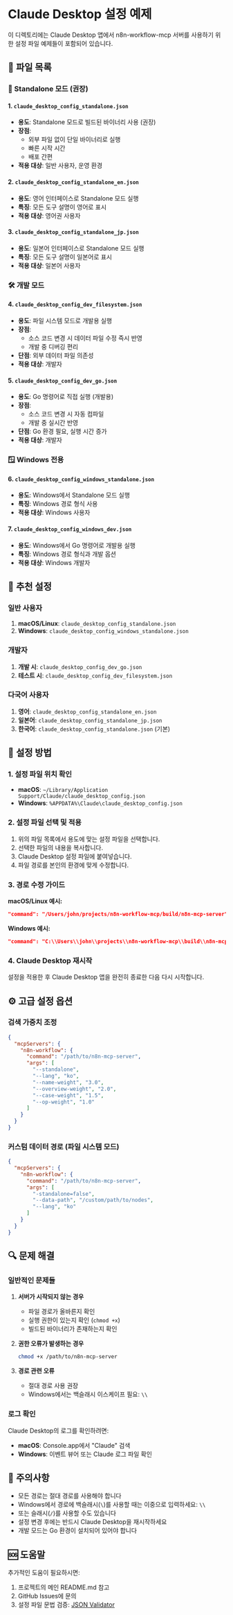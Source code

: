 # Claude Desktop 설정 예제

이 디렉토리에는 Claude Desktop 앱에서 n8n-workflow-mcp 서버를 사용하기 위한 설정 파일 예제들이 포함되어 있습니다.

## 📁 파일 목록

### 🚀 Standalone 모드 (권장)

#### 1. `claude_desktop_config_standalone.json`
- **용도**: Standalone 모드로 빌드된 바이너리 사용 (권장)
- **장점**: 
  - 외부 파일 없이 단일 바이너리로 실행
  - 빠른 시작 시간
  - 배포 간편
- **적용 대상**: 일반 사용자, 운영 환경

#### 2. `claude_desktop_config_standalone_en.json`
- **용도**: 영어 인터페이스로 Standalone 모드 실행
- **특징**: 모든 도구 설명이 영어로 표시
- **적용 대상**: 영어권 사용자

#### 3. `claude_desktop_config_standalone_jp.json`
- **용도**: 일본어 인터페이스로 Standalone 모드 실행
- **특징**: 모든 도구 설명이 일본어로 표시
- **적용 대상**: 일본어 사용자

### 🛠 개발 모드

#### 4. `claude_desktop_config_dev_filesystem.json`
- **용도**: 파일 시스템 모드로 개발용 실행
- **장점**: 
  - 소스 코드 변경 시 데이터 파일 수정 즉시 반영
  - 개발 중 디버깅 편리
- **단점**: 외부 데이터 파일 의존성
- **적용 대상**: 개발자

#### 5. `claude_desktop_config_dev_go.json`
- **용도**: Go 명령어로 직접 실행 (개발용)
- **장점**: 
  - 소스 코드 변경 시 자동 컴파일
  - 개발 중 실시간 반영
- **단점**: Go 환경 필요, 실행 시간 증가
- **적용 대상**: 개발자

### 🪟 Windows 전용

#### 6. `claude_desktop_config_windows_standalone.json`
- **용도**: Windows에서 Standalone 모드 실행
- **특징**: Windows 경로 형식 사용
- **적용 대상**: Windows 사용자

#### 7. `claude_desktop_config_windows_dev.json`
- **용도**: Windows에서 Go 명령어로 개발용 실행
- **특징**: Windows 경로 형식과 개발 옵션
- **적용 대상**: Windows 개발자

## 🎯 추천 설정

### 일반 사용자
1. **macOS/Linux**: `claude_desktop_config_standalone.json`
2. **Windows**: `claude_desktop_config_windows_standalone.json`

### 개발자
1. **개발 시**: `claude_desktop_config_dev_go.json`
2. **테스트 시**: `claude_desktop_config_dev_filesystem.json`

### 다국어 사용자
1. **영어**: `claude_desktop_config_standalone_en.json`
2. **일본어**: `claude_desktop_config_standalone_jp.json`
3. **한국어**: `claude_desktop_config_standalone.json` (기본)

## 🔧 설정 방법

### 1. 설정 파일 위치 확인
- **macOS**: `~/Library/Application Support/Claude/claude_desktop_config.json`
- **Windows**: `%APPDATA%\Claude\claude_desktop_config.json`

### 2. 설정 파일 선택 및 적용
1. 위의 파일 목록에서 용도에 맞는 설정 파일을 선택합니다.
2. 선택한 파일의 내용을 복사합니다.
3. Claude Desktop 설정 파일에 붙여넣습니다.
4. 파일 경로를 본인의 환경에 맞게 수정합니다.

### 3. 경로 수정 가이드

**macOS/Linux 예시:**
```json
"command": "/Users/john/projects/n8n-workflow-mcp/build/n8n-mcp-server"
```

**Windows 예시:**
```json
"command": "C:\\Users\\john\\projects\\n8n-workflow-mcp\\build\\n8n-mcp-server.exe"
```

### 4. Claude Desktop 재시작
설정을 적용한 후 Claude Desktop 앱을 완전히 종료한 다음 다시 시작합니다.

## ⚙️ 고급 설정 옵션

### 검색 가중치 조정
```json
{
  "mcpServers": {
    "n8n-workflow": {
      "command": "/path/to/n8n-mcp-server",
      "args": [
        "--standalone",
        "--lang", "ko",
        "--name-weight", "3.0",
        "--overview-weight", "2.0",
        "--case-weight", "1.5",
        "--op-weight", "1.0"
      ]
    }
  }
}
```

### 커스텀 데이터 경로 (파일 시스템 모드)
```json
{
  "mcpServers": {
    "n8n-workflow": {
      "command": "/path/to/n8n-mcp-server",
      "args": [
        "-standalone=false",
        "--data-path", "/custom/path/to/nodes",
        "--lang", "ko"
      ]
    }
  }
}
```

## 🔍 문제 해결

### 일반적인 문제들

1. **서버가 시작되지 않는 경우**
   - 파일 경로가 올바른지 확인
   - 실행 권한이 있는지 확인 (`chmod +x`)
   - 빌드된 바이너리가 존재하는지 확인

2. **권한 오류가 발생하는 경우**
   ```bash
   chmod +x /path/to/n8n-mcp-server
   ```

3. **경로 관련 오류**
   - 절대 경로 사용 권장
   - Windows에서는 백슬래시 이스케이프 필요: `\\`

### 로그 확인
Claude Desktop의 로그를 확인하려면:
- **macOS**: Console.app에서 "Claude" 검색
- **Windows**: 이벤트 뷰어 또는 Claude 로그 파일 확인

## 📝 주의사항

- 모든 경로는 절대 경로를 사용해야 합니다
- Windows에서 경로에 백슬래시(`\`)를 사용할 때는 이중으로 입력하세요: `\\`
- 또는 슬래시(`/`)를 사용할 수도 있습니다
- 설정 변경 후에는 반드시 Claude Desktop을 재시작하세요
- 개발 모드는 Go 환경이 설치되어 있어야 합니다

## 🆘 도움말

추가적인 도움이 필요하시면:
1. 프로젝트의 메인 README.md 참고
2. GitHub Issues에 문의
3. 설정 파일 문법 검증: [JSON Validator](https://jsonlint.com/) 